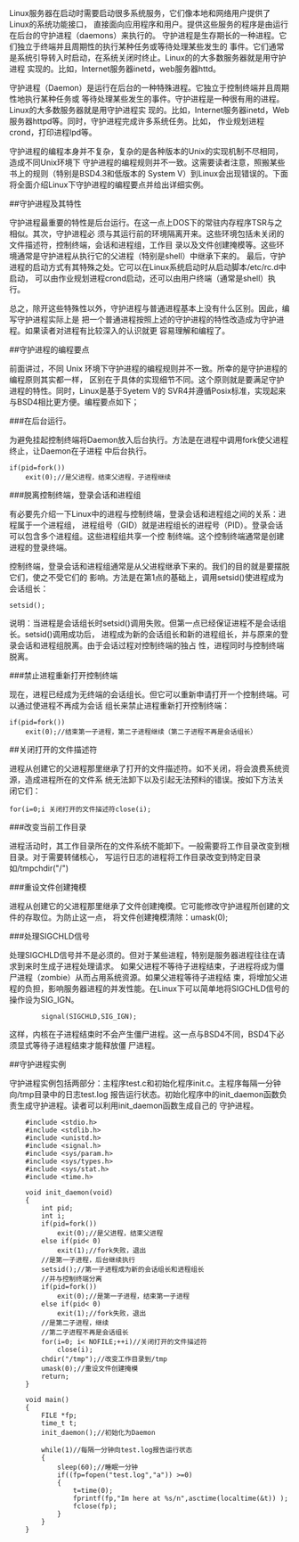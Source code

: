 Linux服务器在启动时需要启动很多系统服务，它们像本地和网络用户提供了Linux的系统功能接口，
直接面向应用程序和用户。提供这些服务的程序是由运行在后台的守护进程（daemons）来执行的。
守护进程是生存期长的一种进程。它们独立于终端并且周期性的执行某种任务或等待处理某些发生的
事件。它们通常是系统引导转入时启动，在系统关闭时终止。Linux的的大多数服务器就是用守护进程
实现的。比如，Internet服务器inetd，web服务器httd。

守护进程（Daemon）是运行在后台的一种特殊进程。它独立于控制终端并且周期性地执行某种任务或
等待处理某些发生的事件。守护进程是一种很有用的进程。Linux的大多数服务器就是用守护进程实
现的。比如，Internet服务器inetd，Web服务器httpd等。同时，守护进程完成许多系统任务。比如，
作业规划进程crond，打印进程lpd等。

守护进程的编程本身并不复杂，复杂的是各种版本的Unix的实现机制不尽相同，造成不同Unix环境下
守护进程的编程规则并不一致。这需要读者注意，照搬某些书上的规则（特别是BSD4.3和低版本的
System V）到Linux会出现错误的。下面将全面介绍Linux下守护进程的编程要点并给出详细实例。

##守护进程及其特性

守护进程最重要的特性是后台运行。在这一点上DOS下的常驻内存程序TSR与之相似。其次，守护进程必
须与其运行前的环境隔离开来。这些环境包括未关闭的文件描述符，控制终端，会话和进程组，工作目
录以及文件创建掩模等。这些环境通常是守护进程从执行它的父进程（特别是shell）中继承下来的。
最后，守护进程的启动方式有其特殊之处。它可以在Linux系统启动时从启动脚本/etc/rc.d中启动，
可以由作业规划进程crond启动，还可以由用户终端（通常是shell）执行。

总之，除开这些特殊性以外，守护进程与普通进程基本上没有什么区别。因此，编写守护进程实际上是
把一个普通进程按照上述的守护进程的特性改造成为守护进程。如果读者对进程有比较深入的认识就更
容易理解和编程了。

##守护进程的编程要点

前面讲过，不同 Unix 环境下守护进程的编程规则并不一致。所幸的是守护进程的编程原则其实都一样，
区别在于具体的实现细节不同。这个原则就是要满足守护进程的特性。同时，Linux是基于Syetem V的
SVR4并遵循Posix标准，实现起来与BSD4相比更方便。编程要点如下；

###在后台运行。

为避免挂起控制终端将Daemon放入后台执行。方法是在进程中调用fork使父进程终止，让Daemon在子进程
中后台执行。

    if(pid=fork())
        exit(0);//是父进程，结束父进程，子进程继续

###脱离控制终端，登录会话和进程组

有必要先介绍一下Linux中的进程与控制终端，登录会话和进程组之间的关系：进程属于一个进程组，
进程组号（GID）就是进程组长的进程号（PID）。登录会话可以包含多个进程组。这些进程组共享一个控
制终端。这个控制终端通常是创建进程的登录终端。

控制终端，登录会话和进程组通常是从父进程继承下来的。我们的目的就是要摆脱它们，使之不受它们的
影响。方法是在第1点的基础上，调用setsid()使进程成为会话组长：

    setsid();

说明：当进程是会话组长时setsid()调用失败。但第一点已经保证进程不是会话组长。setsid()调用成功后，
进程成为新的会话组长和新的进程组长，并与原来的登录会话和进程组脱离。由于会话过程对控制终端的独占
性，进程同时与控制终端脱离。

###禁止进程重新打开控制终端

现在，进程已经成为无终端的会话组长。但它可以重新申请打开一个控制终端。可以通过使进程不再成为会话
组长来禁止进程重新打开控制终端：

    if(pid=fork())
        exit(0);//结束第一子进程，第二子进程继续（第二子进程不再是会话组长）

##关闭打开的文件描述符

进程从创建它的父进程那里继承了打开的文件描述符。如不关闭，将会浪费系统资源，造成进程所在的文件系
统无法卸下以及引起无法预料的错误。按如下方法关闭它们：

    for(i=0;i 关闭打开的文件描述符close(i);

###改变当前工作目录

进程活动时，其工作目录所在的文件系统不能卸下。一般需要将工作目录改变到根目录。对于需要转储核心，
写运行日志的进程将工作目录改变到特定目录如/tmpchdir("/")

###重设文件创建掩模

进程从创建它的父进程那里继承了文件创建掩模。它可能修改守护进程所创建的文件的存取位。为防止这一点，
将文件创建掩模清除：umask(0);

###处理SIGCHLD信号

处理SIGCHLD信号并不是必须的。但对于某些进程，特别是服务器进程往往在请求到来时生成子进程处理请求。
如果父进程不等待子进程结束，子进程将成为僵尸进程（zombie）从而占用系统资源。如果父进程等待子进程结
束，将增加父进程的负担，影响服务器进程的并发性能。在Linux下可以简单地将SIGCHLD信号的操作设为SIG_IGN。

            signal(SIGCHLD,SIG_IGN);

这样，内核在子进程结束时不会产生僵尸进程。这一点与BSD4不同，BSD4下必须显式等待子进程结束才能释放僵
尸进程。

##守护进程实例

守护进程实例包括两部分：主程序test.c和初始化程序init.c。主程序每隔一分钟向/tmp目录中的日志test.log
报告运行状态。初始化程序中的init_daemon函数负责生成守护进程。读者可以利用init_daemon函数生成自己的
守护进程。

```
    #include <stdio.h>
    #include <stdlib.h>
    #include <unistd.h>
    #include <signal.h>
    #include <sys/param.h>
    #include <sys/types.h>
    #include <sys/stat.h>
    #include <time.h>

    void init_daemon(void)
    {
        int pid;
        int i;
        if(pid=fork())
            exit(0);//是父进程，结束父进程
        else if(pid< 0)
            exit(1);//fork失败，退出
        //是第一子进程，后台继续执行
        setsid();//第一子进程成为新的会话组长和进程组长
        //并与控制终端分离
        if(pid=fork())
            exit(0);//是第一子进程，结束第一子进程
        else if(pid< 0)
            exit(1);//fork失败，退出
        //是第二子进程，继续
        //第二子进程不再是会话组长
        for(i=0; i< NOFILE;++i)//关闭打开的文件描述符
            close(i);
        chdir("/tmp");//改变工作目录到/tmp
        umask(0);//重设文件创建掩模
        return;
    }

    void main()
    {
        FILE *fp;
        time_t t;
        init_daemon();//初始化为Daemon

        while(1)//每隔一分钟向test.log报告运行状态 
        {
            sleep(60);//睡眠一分钟
            if((fp=fopen("test.log","a")) >=0)
            {
                t=time(0);
                fprintf(fp,"Im here at %s/n",asctime(localtime(&t)) ); 
                fclose(fp);
            }
        }
    }
```
